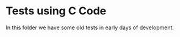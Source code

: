 Tests using C Code
==================

In this folder we have some old tests in early days of development.